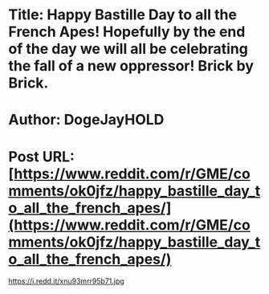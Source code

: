 # Title: Happy Bastille Day to all the French Apes! Hopefully by the end of the day we will all be celebrating the fall of a new oppressor! Brick by Brick.
# Author: DogeJayHOLD
# Post URL: [https://www.reddit.com/r/GME/comments/ok0jfz/happy_bastille_day_to_all_the_french_apes/](https://www.reddit.com/r/GME/comments/ok0jfz/happy_bastille_day_to_all_the_french_apes/)


https://i.redd.it/xnu93mrr95b71.jpg